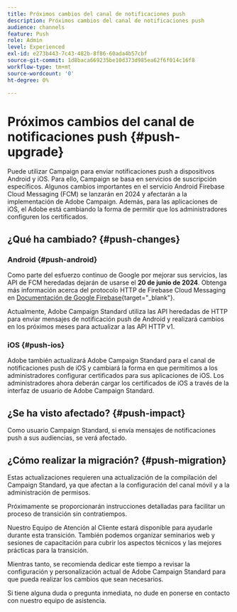 ```yaml
---
title: Próximos cambios del canal de notificaciones push
description: Próximos cambios del canal de notificaciones push
audience: channels
feature: Push
role: Admin
level: Experienced
exl-id: e273b443-7c43-482b-8f86-60ada4b57cbf
source-git-commit: 1d8baca669235be10d373d985ea62f6f014c16f8
workflow-type: tm+mt
source-wordcount: '0'
ht-degree: 0%

---
```


# Próximos cambios del canal de notificaciones push {#push-upgrade}

Puede utilizar Campaign para enviar notificaciones push a dispositivos Android y iOS. Para ello, Campaign se basa en servicios de suscripción específicos. Algunos cambios importantes en el servicio Android Firebase Cloud Messaging (FCM) se lanzarán en 2024 y afectarán a la implementación de Adobe Campaign. Además, para las aplicaciones de iOS, el Adobe está cambiando la forma de permitir que los administradores configuren los certificados.

## ¿Qué ha cambiado? {#push-changes}

### Android {#push-android}

Como parte del esfuerzo continuo de Google por mejorar sus servicios, las API de FCM heredadas dejarán de usarse el **20 de junio de 2024**. Obtenga más información acerca del protocolo HTTP de Firebase Cloud Messaging en [Documentación de Google Firebase](https://firebase.google.com/docs/cloud-messaging/http-server-ref){target="_blank"}.

Actualmente, Adobe Campaign Standard utiliza las API heredadas de HTTP para enviar mensajes de notificación push de Android y realizará cambios en los próximos meses para actualizar a las API HTTP v1.

### iOS {#push-ios}

Adobe también actualizará Adobe Campaign Standard para el canal de notificaciones push de iOS y cambiará la forma en que permitimos a los administradores configurar certificados para sus aplicaciones de iOS. Los administradores ahora deberán cargar los certificados de iOS a través de la interfaz de usuario de Adobe Campaign Standard.

## ¿Se ha visto afectado? {#push-impact}

Como usuario Campaign Standard, si envía mensajes de notificaciones push a sus audiencias, se verá afectado.

## ¿Cómo realizar la migración? {#push-migration}

Estas actualizaciones requieren una actualización de la compilación del Campaign Standard, ya que afectan a la configuración del canal móvil y a la administración de permisos.

Próximamente se proporcionarán instrucciones detalladas para facilitar un proceso de transición sin contratiempos.

Nuestro Equipo de Atención al Cliente estará disponible para ayudarle durante esta transición. También podemos organizar seminarios web y sesiones de capacitación para cubrir los aspectos técnicos y las mejores prácticas para la transición.

Mientras tanto, se recomienda dedicar este tiempo a revisar la configuración y personalización actual de Adobe Campaign Standard para que pueda realizar los cambios que sean necesarios.

Si tiene alguna duda o pregunta inmediata, no dude en ponerse en contacto con nuestro equipo de asistencia.
